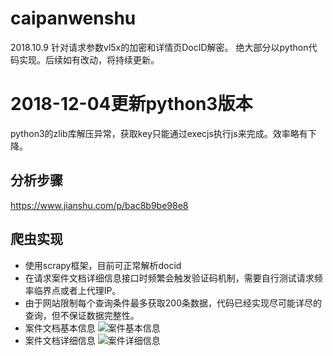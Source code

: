# caipanwenshu
2018.10.9 针对请求参数vl5x的加密和详情页DocID解密。
绝大部分以python代码实现。后续如有改动，将持续更新。

# 2018-12-04更新python3版本
python3的zlib库解压异常，获取key只能通过execjs执行js来完成。效率略有下降。

## 分析步骤
https://www.jianshu.com/p/bac8b9be98e8

## 爬虫实现
* 使用scrapy框架，目前可正常解析docid
* 在请求案件文档详细信息接口时频繁会触发验证码机制，需要自行测试请求频率临界点或者上代理IP。
* 由于网站限制每个查询条件最多获取200条数据，代码已经实现尽可能详尽的查询，但不保证数据完整性。
* 案件文档基本信息
![案件基本信息](QQ截图20181030103730.jpg)
* 案件文档详细信息
![案件详细信息](QQ截图20181030103742.jpg)